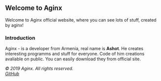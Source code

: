 ## Welcome to Aginx

Welcome to Aginx official website, where you can see lots of stuff, created by aginx!

### Introduction

Aginx - is a developer from Armenia, real name is **Ashot**. He creates interesting programms and stuff for everyone.
Code of him creations avaliable on public. You can easily download they from official site.

_&copy; 2019 Aginx. All rights reserved. <br>
[GitHub](https://github.com/aginx)_
